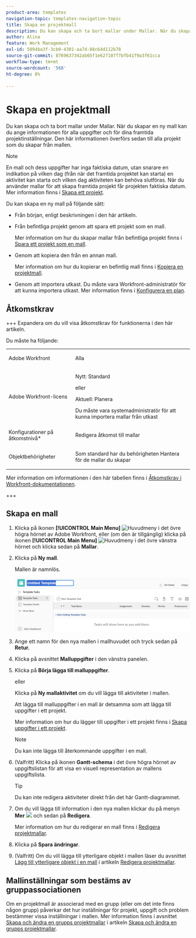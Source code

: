 ```yaml
---
product-area: templates
navigation-topic: templates-navigation-topic
title: Skapa en projektmall
description: Du kan skapa och ta bort mallar under Mallar. När du skapar en ny mall kan du ange informationen för alla uppgifter och för dina framtida projektinställningar. Den här informationen överförs sedan till alla projekt som du skapar från mallen.
author: Alina
feature: Work Management
exl-id: 5094ba3f-3cb0-4301-aa7d-88c64d112b78
source-git-commit: 8769637342ab65f1e627107f7bfb41f9a3f61cca
workflow-type: tm+mt
source-wordcount: '568'
ht-degree: 0%

---
```


# Skapa en projektmall

<!-- Audited: 1/2024 -->

Du kan skapa och ta bort mallar under Mallar. När du skapar en ny mall kan du ange informationen för alla uppgifter och för dina framtida projektinställningar. Den här informationen överförs sedan till alla projekt som du skapar från mallen.

>[!NOTE]
>
>En mall och dess uppgifter har inga faktiska datum, utan snarare en indikation på vilken dag (från när det framtida projektet kan starta) en aktivitet kan starta och vilken dag aktiviteten kan behöva slutföras. När du använder mallar för att skapa framtida projekt får projekten faktiska datum. Mer information finns i [Skapa ett projekt](../create-projects/create-project.md).


Du kan skapa en ny mall på följande sätt:

* Från början, enligt beskrivningen i den här artikeln.
* Från befintliga projekt genom att spara ett projekt som en mall.

  Mer information om hur du skapar mallar från befintliga projekt finns i [Spara ett projekt som en mall](../../../manage-work/projects/manage-projects/save-project-as-template.md).

* Genom att kopiera den från en annan mall.

  Mer information om hur du kopierar en befintlig mall finns i [Kopiera en projektmall](../../../manage-work/projects/create-and-manage-templates/copy-template.md).

* Genom att importera utkast. Du måste vara Workfront-administratör för att kunna importera utkast. Mer information finns i [Konfigurera en plan](../../../administration-and-setup/blueprints/configure-template-package.md).

## Åtkomstkrav

+++ Expandera om du vill visa åtkomstkrav för funktionerna i den här artikeln.

Du måste ha följande:

<table style="table-layout:auto"> 
 <col> 
 <col> 
 <tbody> 
  <tr> 
   <td role="rowheader">Adobe Workfront</td> 
   <td> <p>Alla</p> </td> 
  </tr> 
  <tr> 
   <td role="rowheader">Adobe Workfront-licens</td> 
   <td> <p>Nytt: Standard </p><p>eller </p><p>Aktuell: Planera </p> <p data-mc-conditions="QuicksilverOrClassic.Quicksilver">Du måste vara systemadministratör för att kunna importera mallar från utkast</p> </td> 
  </tr> 
  <tr> 
   <td role="rowheader">Konfigurationer på åtkomstnivå*</td> 
   <td> <p>Redigera åtkomst till mallar</p> </td> 
  </tr> 
  <tr> 
   <td role="rowheader">Objektbehörigheter</td> 
   <td> <p>Som standard har du behörigheten Hantera för de mallar du skapar</p>  </td> 
  </tr> 
 </tbody> 
</table>

Mer information om informationen i den här tabellen finns i [Åtkomstkrav i Workfront-dokumentationen](/help/quicksilver/administration-and-setup/add-users/access-levels-and-object-permissions/access-level-requirements-in-documentation.md).

+++

## Skapa en mall

1. Klicka på ikonen **[!UICONTROL Main Menu]** ![Huvudmeny](/help/_includes/assets/main-menu-icon.png) i det övre högra hörnet av Adobe Workfront, eller (om den är tillgänglig) klicka på ikonen **[!UICONTROL Main Menu]** ![Huvudmeny](/help/_includes/assets/main-menu-icon-left-nav.png) i det övre vänstra hörnet och klicka sedan på **Mallar**.

1. Klicka på **Ny mall**.

   Mallen är namnlös.

   ![Ny mall](assets/create-template-nwe-2022-350x102.png)

1. Ange ett namn för den nya mallen i mallhuvudet och tryck sedan på **Retur.**
1. Klicka på avsnittet **Malluppgifter** i den vänstra panelen.
1. Klicka på **Börja lägga till malluppgifter**.

   eller

   Klicka på **Ny mallaktivitet** om du vill lägga till aktiviteter i mallen.

   Att lägga till malluppgifter i en mall är detsamma som att lägga till uppgifter i ett projekt.

   Mer information om hur du lägger till uppgifter i ett projekt finns i [Skapa uppgifter i ett projekt](../../../manage-work/tasks/create-tasks/create-tasks-in-project.md).

   >[!NOTE]
   >
   >Du kan inte lägga till återkommande uppgifter i en mall.

1. (Valfritt) Klicka på ikonen **Gantt-schema** i det övre högra hörnet av uppgiftslistan för att visa en visuell representation av mallens uppgiftslista.

   >[!TIP]
   >
   >Du kan inte redigera aktiviteter direkt från det här Gantt-diagrammet.

1. Om du vill lägga till information i den nya mallen klickar du på menyn **Mer** ![](assets/more-icon.png) och sedan på **Redigera**.

   Mer information om hur du redigerar en mall finns i [Redigera projektmallar](../../../manage-work/projects/create-and-manage-templates/edit-templates.md).

1. Klicka på **Spara ändringar**.
1. (Valfritt) Om du vill lägga till ytterligare objekt i mallen läser du avsnittet [Lägg till ytterligare objekt i en mall](../../../manage-work/projects/create-and-manage-templates/edit-templates.md#add-additional-items-to-a-template) i artikeln [Redigera projektmallar](../../../manage-work/projects/create-and-manage-templates/edit-templates.md).

## Mallinställningar som bestäms av gruppassociationen

Om en projektmall är associerad med en grupp (eller om det inte finns någon grupp) påverkar det hur inställningar för projekt, uppgift och problem bestämmer vissa inställningar i mallen. Mer information finns i avsnittet [Skapa och ändra en grupps projektmallar](../../../administration-and-setup/manage-groups/work-with-group-objects/create-and-modify-a-groups-templates.md#create-and-modify-a-groups-project-templates) i artikeln [Skapa och ändra en grupps projektmallar](../../../administration-and-setup/manage-groups/work-with-group-objects/create-and-modify-a-groups-templates.md).
